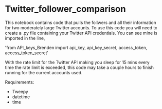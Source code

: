 # Twitter_follower_comparison

This notebook contains code that pulls the follwers and all their information for two moderately large Twitter accounts. To use this code you will need to create a .py file containing your Twitter API credentials. You can see mine is imported in the line,

'from API_keys_Brenden import api_key, api_key_secret, access_token, access_token_secret'

With the rate limit for the Twitter API making you sleep for 15 mins every time the rate limit is exceeded, this code may take a couple hours to finish running for the current accounts used.

Requirements:
- Tweepy
- datetime
- time


